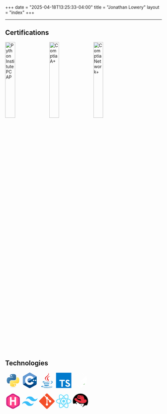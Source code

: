 +++
date = "2025-04-18T13:25:33-04:00"
title = "Jonathan Lowery"
layout = "index"
+++

---

## Certifications

<img class="fade-in" src="cert_pcap.png" alt="Python Institute PCAP" width="25%"/>&nbsp; &nbsp;
<img class="fade-in" src="cert_a_plus.png" alt="Comptia A+" width="25%"/>&nbsp; &nbsp;
<img class="fade-in" src="cert_network_plus.png" alt="Comptia Network+" width="25%"/>&nbsp; &nbsp;
<br /> <br />

## Technologies

<svg class="fade-in" width="10%" xmlns="http://www.w3.org/2000/svg" viewBox="0 0 128 128"><linearGradient id="python-original-a" gradientUnits="userSpaceOnUse" x1="70.252" y1="1237.476" x2="170.659" y2="1151.089" gradientTransform="matrix(.563 0 0 -.568 -29.215 707.817)"><stop offset="0" stop-color="#5A9FD4"/><stop offset="1" stop-color="#306998"/></linearGradient><linearGradient id="python-original-b" gradientUnits="userSpaceOnUse" x1="209.474" y1="1098.811" x2="173.62" y2="1149.537" gradientTransform="matrix(.563 0 0 -.568 -29.215 707.817)"><stop offset="0" stop-color="#FFD43B"/><stop offset="1" stop-color="#FFE873"/></linearGradient><path fill="url(#python-original-a)" d="M63.391 1.988c-4.222.02-8.252.379-11.8 1.007-10.45 1.846-12.346 5.71-12.346 12.837v9.411h24.693v3.137H29.977c-7.176 0-13.46 4.313-15.426 12.521-2.268 9.405-2.368 15.275 0 25.096 1.755 7.311 5.947 12.519 13.124 12.519h8.491V67.234c0-8.151 7.051-15.34 15.426-15.34h24.665c6.866 0 12.346-5.654 12.346-12.548V15.833c0-6.693-5.646-11.72-12.346-12.837-4.244-.706-8.645-1.027-12.866-1.008zM50.037 9.557c2.55 0 4.634 2.117 4.634 4.721 0 2.593-2.083 4.69-4.634 4.69-2.56 0-4.633-2.097-4.633-4.69-.001-2.604 2.073-4.721 4.633-4.721z" transform="translate(0 10.26)"/><path fill="url(#python-original-b)" d="M91.682 28.38v10.966c0 8.5-7.208 15.655-15.426 15.655H51.591c-6.756 0-12.346 5.783-12.346 12.549v23.515c0 6.691 5.818 10.628 12.346 12.547 7.816 2.297 15.312 2.713 24.665 0 6.216-1.801 12.346-5.423 12.346-12.547v-9.412H63.938v-3.138h37.012c7.176 0 9.852-5.005 12.348-12.519 2.578-7.735 2.467-15.174 0-25.096-1.774-7.145-5.161-12.521-12.348-12.521h-9.268zM77.809 87.927c2.561 0 4.634 2.097 4.634 4.692 0 2.602-2.074 4.719-4.634 4.719-2.55 0-4.633-2.117-4.633-4.719 0-2.595 2.083-4.692 4.633-4.692z" transform="translate(0 10.26)"/><radialGradient id="python-original-c" cx="1825.678" cy="444.45" r="26.743" gradientTransform="matrix(0 -.24 -1.055 0 532.979 557.576)" gradientUnits="userSpaceOnUse"><stop offset="0" stop-color="#B8B8B8" stop-opacity=".498"/><stop offset="1" stop-color="#7F7F7F" stop-opacity="0"/></radialGradient><path opacity=".444" fill="url(#python-original-c)" d="M97.309 119.597c0 3.543-14.816 6.416-33.091 6.416-18.276 0-33.092-2.873-33.092-6.416 0-3.544 14.815-6.417 33.092-6.417 18.275 0 33.091 2.872 33.091 6.417z"/></svg>
<svg class="fade-in" width="10%" viewBox="0 0 128 128" xmlns="http://www.w3.org/2000/svg">
  <path fill="#00599c" d="M118.766 95.82c.89-1.543 1.441-3.28 1.441-4.843V36.78c0-1.558-.55-3.297-1.441-4.84l-55.32 31.94Zm0 0"/>
  <path fill="#004482" d="m68.36 126.586 46.933-27.094c1.352-.781 2.582-2.129 3.473-3.672l-55.32-31.94L8.12 95.82c.89 1.543 2.121 2.89 3.473 3.672l46.933 27.094c2.703 1.562 7.13 1.562 9.832 0Zm0 0"/>
  <path fill="#659ad2" d="M118.766 31.941c-.891-1.546-2.121-2.894-3.473-3.671L68.359 1.172c-2.703-1.563-7.129-1.563-9.832 0L11.594 28.27C8.89 29.828 6.68 33.66 6.68 36.78v54.196c0 1.562.55 3.3 1.441 4.843L63.445 63.88Zm0 0"/>
  <path fill="#fff" d="M63.445 26.035c-20.867 0-37.843 16.977-37.843 37.844s16.976 37.844 37.843 37.844c13.465 0 26.024-7.247 32.77-18.91L79.84 73.335c-3.38 5.84-9.66 9.465-16.395 9.465-10.433 0-18.922-8.488-18.922-18.922 0-10.434 8.49-18.922 18.922-18.922 6.73 0 13.017 3.629 16.39 9.465l16.38-9.477c-6.75-11.664-19.305-18.91-32.77-18.91zM92.88 57.57v4.207h-4.207v4.203h4.207v4.207h4.203V65.98h4.203v-4.203h-4.203V57.57H92.88zm15.766 0v4.207h-4.204v4.203h4.204v4.207h4.207V65.98h4.203v-4.203h-4.203V57.57h-4.207z"/>
</svg>
<svg class="fade-in" width="10%" xmlns="http://www.w3.org/2000/svg" viewBox="0 0 128 128"><path fill="#0074BD" d="M47.617 98.12s-4.767 2.774 3.397 3.71c9.892 1.13 14.947.968 25.845-1.092 0 0 2.871 1.795 6.873 3.351-24.439 10.47-55.308-.607-36.115-5.969zm-2.988-13.665s-5.348 3.959 2.823 4.805c10.567 1.091 18.91 1.18 33.354-1.6 0 0 1.993 2.025 5.132 3.131-29.542 8.64-62.446.68-41.309-6.336z"/><path fill="#EA2D2E" d="M69.802 61.271c6.025 6.935-1.58 13.17-1.58 13.17s15.289-7.891 8.269-17.777c-6.559-9.215-11.587-13.792 15.635-29.58 0 .001-42.731 10.67-22.324 34.187z"/><path fill="#0074BD" d="M102.123 108.229s3.529 2.91-3.888 5.159c-14.102 4.272-58.706 5.56-71.094.171-4.451-1.938 3.899-4.625 6.526-5.192 2.739-.593 4.303-.485 4.303-.485-4.953-3.487-32.013 6.85-13.743 9.815 49.821 8.076 90.817-3.637 77.896-9.468zM49.912 70.294s-22.686 5.389-8.033 7.348c6.188.828 18.518.638 30.011-.326 9.39-.789 18.813-2.474 18.813-2.474s-3.308 1.419-5.704 3.053c-23.042 6.061-67.544 3.238-54.731-2.958 10.832-5.239 19.644-4.643 19.644-4.643zm40.697 22.747c23.421-12.167 12.591-23.86 5.032-22.285-1.848.385-2.677.72-2.677.72s.688-1.079 2-1.543c14.953-5.255 26.451 15.503-4.823 23.725 0-.002.359-.327.468-.617z"/><path fill="#EA2D2E" d="M76.491 1.587S89.459 14.563 64.188 34.51c-20.266 16.006-4.621 25.13-.007 35.559-11.831-10.673-20.509-20.07-14.688-28.815C58.041 28.42 81.722 22.195 76.491 1.587z"/><path fill="#0074BD" d="M52.214 126.021c22.476 1.437 57-.8 57.817-11.436 0 0-1.571 4.032-18.577 7.231-19.186 3.612-42.854 3.191-56.887.874 0 .001 2.875 2.381 17.647 3.331z"/></svg>
<svg class="fade-in" width="10%" xmlns="http://www.w3.org/2000/svg" viewBox="0 0 128 128"><path fill="#fff" d="M22.67 47h99.67v73.67H22.67z"/><path data-name="original" fill="#007acc" d="M1.5 63.91v62.5h125v-125H1.5zm100.73-5a15.56 15.56 0 017.82 4.5 20.58 20.58 0 013 4c0 .16-5.4 3.81-8.69 5.85-.12.08-.6-.44-1.13-1.23a7.09 7.09 0 00-5.87-3.53c-3.79-.26-6.23 1.73-6.21 5a4.58 4.58 0 00.54 2.34c.83 1.73 2.38 2.76 7.24 4.86 8.95 3.85 12.78 6.39 15.16 10 2.66 4 3.25 10.46 1.45 15.24-2 5.2-6.9 8.73-13.83 9.9a38.32 38.32 0 01-9.52-.1 23 23 0 01-12.72-6.63c-1.15-1.27-3.39-4.58-3.25-4.82a9.34 9.34 0 011.15-.73L82 101l3.59-2.08.75 1.11a16.78 16.78 0 004.74 4.54c4 2.1 9.46 1.81 12.16-.62a5.43 5.43 0 00.69-6.92c-1-1.39-3-2.56-8.59-5-6.45-2.78-9.23-4.5-11.77-7.24a16.48 16.48 0 01-3.43-6.25 25 25 0 01-.22-8c1.33-6.23 6-10.58 12.82-11.87a31.66 31.66 0 019.49.26zm-29.34 5.24v5.12H56.66v46.23H45.15V69.26H28.88v-5a49.19 49.19 0 01.12-5.17C29.08 59 39 59 51 59h21.83z"/></svg>
<svg class="fade-in" width = "10%" viewBox="0 0 128 128">
<path fill="none" d="M4.24 4.24h119.53v119.53H4.24z"></path><path fill="#fff" d="M109.01 28.64L71.28 6.24c-2.25-1.33-4.77-2-7.28-2s-5.03.67-7.28 2.01l-37.74 22.4c-4.5 2.67-7.28 7.61-7.28 12.96v44.8c0 5.35 2.77 10.29 7.28 12.96l37.73 22.4c2.25 1.34 4.76 2 7.28 2 2.51 0 5.03-.67 7.28-2l37.74-22.4c4.5-2.67 7.28-7.62 7.28-12.96V41.6c0-5.34-2.77-10.29-7.28-12.96zM79.79 98.59l.06 3.22c0 .39-.25.83-.55.99l-1.91 1.1c-.3.15-.56-.03-.56-.42l-.03-3.17c-1.63.68-3.29.84-4.34.42-.2-.08-.29-.37-.21-.71l.69-2.91c.06-.23.18-.46.34-.6.06-.06.12-.1.18-.13.11-.06.22-.07.31-.03 1.14.38 2.59.2 3.99-.5 1.78-.9 2.97-2.72 2.95-4.52-.02-1.64-.9-2.31-3.05-2.33-2.74.01-5.3-.53-5.34-4.57-.03-3.32 1.69-6.78 4.43-8.96l-.03-3.25c0-.4.24-.84.55-1l1.85-1.18c.3-.15.56.04.56.43l.03 3.25c1.36-.54 2.54-.69 3.61-.44.23.06.34.38.24.75l-.72 2.88c-.06.22-.18.44-.33.58a.77.77 0 01-.19.14c-.1.05-.19.06-.28.05-.49-.11-1.65-.36-3.48.56-1.92.97-2.59 2.64-2.58 3.88.02 1.48.77 1.93 3.39 1.97 3.49.06 4.99 1.58 5.03 5.09.05 3.44-1.79 7.15-4.61 9.41zm26.34-60.5l-35.7 22.05c-4.45 2.6-7.73 5.52-7.74 10.89v43.99c0 3.21 1.3 5.29 3.29 5.9-.65.11-1.32.19-1.98.19-2.09 0-4.15-.57-5.96-1.64l-37.73-22.4c-3.69-2.19-5.98-6.28-5.98-10.67V41.6c0-4.39 2.29-8.48 5.98-10.67l37.74-22.4c1.81-1.07 3.87-1.64 5.96-1.64s4.15.57 5.96 1.64l37.74 22.4c3.11 1.85 5.21 5.04 5.8 8.63-1.27-2.67-4.09-3.39-7.38-1.47z"></path><path fill="#4FA847" d="M99.12 90.73l-9.4 5.62c-.25.15-.43.31-.43.61v2.46c0 .3.2.43.45.28l9.54-5.8c.25-.15.29-.42.29-.72v-2.17c0-.3-.2-.42-.45-.28z"></path>
</svg>

<svg class="fade-in" width="10%" xmlns="http://www.w3.org/2000/svg" viewBox="0 0 128 128"><path fill="#FF4088" d="M71.2 8.5l36.7 21.3c4.3 2.5 7 7.2 7 12.2v43.7c0 5.6-3 10.7-7.8 13.4l-36.4 20.5c-4.8 2.7-10.7 2.7-15.5-.1l-33.5-19.3c-5.3-3-8.5-8.6-8.5-14.7V44.1c0-6.1 3.2-11.8 8.4-15L54.4 8.8c5.1-3.2 11.6-3.3 16.8-.3z"/><path fill="#C9177E" d="M63 126c-3.5 0-6.9-.9-10-2.7L19.5 104c-6.6-3.8-10.7-10.9-10.7-18.5V44.1c0-7.7 3.9-14.6 10.4-18.7L52.1 5.1c6.5-4 14.6-4.1 21.2-.3L110 26.1c5.7 3.3 9.2 9.4 9.2 15.9v43.7c0 7.1-3.8 13.7-10 17.2l-36.4 20.5c-3 1.7-6.4 2.6-9.8 2.6zm0-115.3c-2.2 0-4.4.6-6.3 1.8l-33 20.3c-4 2.4-6.3 6.7-6.3 11.3v41.5c0 4.5 2.4 8.7 6.3 11l33.5 19.3c3.5 2 7.8 2 11.3.1l36.4-20.5c3.5-2 5.6-5.6 5.6-9.6V42.1c0-3.5-1.9-6.7-4.9-8.5L69 12.3c-1.8-1.1-3.9-1.6-6-1.6z"/><path fill="#FFF" d="M38.6 96.9V30.5h13.9v24.2h23V30.5h13.9v66.4H75.5v-29h-23v29z"/></svg>
<svg class="fade-in" width="10%" xmlns="http://www.w3.org/2000/svg" viewBox="0 0 128 128"><path d="M64.004 25.602c-17.067 0-27.73 8.53-32 25.597 6.398-8.531 13.867-11.73 22.398-9.597 4.871 1.214 8.352 4.746 12.207 8.66C72.883 56.629 80.145 64 96.004 64c17.066 0 27.73-8.531 32-25.602-6.399 8.536-13.867 11.735-22.399 9.602-4.87-1.215-8.347-4.746-12.207-8.66-6.27-6.367-13.53-13.738-29.394-13.738zM32.004 64c-17.066 0-27.73 8.531-32 25.602C6.402 81.066 13.87 77.867 22.402 80c4.871 1.215 8.352 4.746 12.207 8.66 6.274 6.367 13.536 13.738 29.395 13.738 17.066 0 27.73-8.53 32-25.597-6.399 8.531-13.867 11.73-22.399 9.597-4.87-1.214-8.347-4.746-12.207-8.66C55.128 71.371 47.868 64 32.004 64zm0 0" fill="#38bdf8"/></svg>
<svg class="fade-in" width="10%" xmlns="http://www.w3.org/2000/svg" viewBox="0 0 128 128"><path fill="#F34F29" d="M124.737 58.378L69.621 3.264c-3.172-3.174-8.32-3.174-11.497 0L46.68 14.71l14.518 14.518c3.375-1.139 7.243-.375 9.932 2.314 2.703 2.706 3.461 6.607 2.294 9.993l13.992 13.993c3.385-1.167 7.292-.413 9.994 2.295 3.78 3.777 3.78 9.9 0 13.679a9.673 9.673 0 01-13.683 0 9.677 9.677 0 01-2.105-10.521L68.574 47.933l-.002 34.341a9.708 9.708 0 012.559 1.828c3.778 3.777 3.778 9.898 0 13.683-3.779 3.777-9.904 3.777-13.679 0-3.778-3.784-3.778-9.905 0-13.683a9.65 9.65 0 013.167-2.11V47.333a9.581 9.581 0 01-3.167-2.111c-2.862-2.86-3.551-7.06-2.083-10.576L41.056 20.333 3.264 58.123a8.133 8.133 0 000 11.5l55.117 55.114c3.174 3.174 8.32 3.174 11.499 0l54.858-54.858a8.135 8.135 0 00-.001-11.501z"/></svg>
<svg class="fade-in" width="10%" xmlns="http://www.w3.org/2000/svg" viewBox="0 0 128 128"><g fill="#61DAFB"><circle cx="64" cy="64" r="11.4"/><path d="M107.3 45.2c-2.2-.8-4.5-1.6-6.9-2.3.6-2.4 1.1-4.8 1.5-7.1 2.1-13.2-.2-22.5-6.6-26.1-1.9-1.1-4-1.6-6.4-1.6-7 0-15.9 5.2-24.9 13.9-9-8.7-17.9-13.9-24.9-13.9-2.4 0-4.5.5-6.4 1.6-6.4 3.7-8.7 13-6.6 26.1.4 2.3.9 4.7 1.5 7.1-2.4.7-4.7 1.4-6.9 2.3C8.2 50 1.4 56.6 1.4 64s6.9 14 19.3 18.8c2.2.8 4.5 1.6 6.9 2.3-.6 2.4-1.1 4.8-1.5 7.1-2.1 13.2.2 22.5 6.6 26.1 1.9 1.1 4 1.6 6.4 1.6 7.1 0 16-5.2 24.9-13.9 9 8.7 17.9 13.9 24.9 13.9 2.4 0 4.5-.5 6.4-1.6 6.4-3.7 8.7-13 6.6-26.1-.4-2.3-.9-4.7-1.5-7.1 2.4-.7 4.7-1.4 6.9-2.3 12.5-4.8 19.3-11.4 19.3-18.8s-6.8-14-19.3-18.8zM92.5 14.7c4.1 2.4 5.5 9.8 3.8 20.3-.3 2.1-.8 4.3-1.4 6.6-5.2-1.2-10.7-2-16.5-2.5-3.4-4.8-6.9-9.1-10.4-13 7.4-7.3 14.9-12.3 21-12.3 1.3 0 2.5.3 3.5.9zM81.3 74c-1.8 3.2-3.9 6.4-6.1 9.6-3.7.3-7.4.4-11.2.4-3.9 0-7.6-.1-11.2-.4-2.2-3.2-4.2-6.4-6-9.6-1.9-3.3-3.7-6.7-5.3-10 1.6-3.3 3.4-6.7 5.3-10 1.8-3.2 3.9-6.4 6.1-9.6 3.7-.3 7.4-.4 11.2-.4 3.9 0 7.6.1 11.2.4 2.2 3.2 4.2 6.4 6 9.6 1.9 3.3 3.7 6.7 5.3 10-1.7 3.3-3.4 6.6-5.3 10zm8.3-3.3c1.5 3.5 2.7 6.9 3.8 10.3-3.4.8-7 1.4-10.8 1.9 1.2-1.9 2.5-3.9 3.6-6 1.2-2.1 2.3-4.2 3.4-6.2zM64 97.8c-2.4-2.6-4.7-5.4-6.9-8.3 2.3.1 4.6.2 6.9.2 2.3 0 4.6-.1 6.9-.2-2.2 2.9-4.5 5.7-6.9 8.3zm-18.6-15c-3.8-.5-7.4-1.1-10.8-1.9 1.1-3.3 2.3-6.8 3.8-10.3 1.1 2 2.2 4.1 3.4 6.1 1.2 2.2 2.4 4.1 3.6 6.1zm-7-25.5c-1.5-3.5-2.7-6.9-3.8-10.3 3.4-.8 7-1.4 10.8-1.9-1.2 1.9-2.5 3.9-3.6 6-1.2 2.1-2.3 4.2-3.4 6.2zM64 30.2c2.4 2.6 4.7 5.4 6.9 8.3-2.3-.1-4.6-.2-6.9-.2-2.3 0-4.6.1-6.9.2 2.2-2.9 4.5-5.7 6.9-8.3zm22.2 21l-3.6-6c3.8.5 7.4 1.1 10.8 1.9-1.1 3.3-2.3 6.8-3.8 10.3-1.1-2.1-2.2-4.2-3.4-6.2zM31.7 35c-1.7-10.5-.3-17.9 3.8-20.3 1-.6 2.2-.9 3.5-.9 6 0 13.5 4.9 21 12.3-3.5 3.8-7 8.2-10.4 13-5.8.5-11.3 1.4-16.5 2.5-.6-2.3-1-4.5-1.4-6.6zM7 64c0-4.7 5.7-9.7 15.7-13.4 2-.8 4.2-1.5 6.4-2.1 1.6 5 3.6 10.3 6 15.6-2.4 5.3-4.5 10.5-6 15.5C15.3 75.6 7 69.6 7 64zm28.5 49.3c-4.1-2.4-5.5-9.8-3.8-20.3.3-2.1.8-4.3 1.4-6.6 5.2 1.2 10.7 2 16.5 2.5 3.4 4.8 6.9 9.1 10.4 13-7.4 7.3-14.9 12.3-21 12.3-1.3 0-2.5-.3-3.5-.9zM96.3 93c1.7 10.5.3 17.9-3.8 20.3-1 .6-2.2.9-3.5.9-6 0-13.5-4.9-21-12.3 3.5-3.8 7-8.2 10.4-13 5.8-.5 11.3-1.4 16.5-2.5.6 2.3 1 4.5 1.4 6.6zm9-15.6c-2 .8-4.2 1.5-6.4 2.1-1.6-5-3.6-10.3-6-15.6 2.4-5.3 4.5-10.5 6-15.5 13.8 4 22.1 10 22.1 15.6 0 4.7-5.8 9.7-15.7 13.4z"/></g></svg>
<svg class="fade-in" width="10%" xmlns="http://www.w3.org/2000/svg" viewBox="0 0 128 128"><path fill="#fff" d="M116.4 97.9c-2.4-.5-5-.9-7.5-.9-4.4 0-8.4.8-11.4 2-.3.2-.6.5-.6.9 0 .1 0 .3.1.4.3 1-.2 2.1-3.1 2.7-4.3.9-6.9 5.3-8.5 6.8-1.8 1.7-6.9 2.8-6.1 1.7.6-.8 2.9-3.3 4.3-6 1.3-2.4 2.4-3.1 3.9-5.4.5-.7 2.2-3 2.7-4.9.6-1.8.4-4.1.6-5.1.3-1.4 1.6-4.3 1.7-6 .1-.9-3.9 1.4-5.8 1.4s-3.7-1.1-5.4-1.2c-2.1-.1-3.4 1.6-5.3 1.3-1.1-.2-2-1.1-3.9-1.2-2.7-.1-6 1.5-12.2 1.3-6.1-.2-11.7-7.7-12.5-8.9-.9-1.4-2-1.4-3.2-.3-1.2 1.1-2.7.2-3.1-.5-.8-1.4-2.9-5.5-6.2-6.3-4.6-1.2-6.9 2.5-6.6 5.5.3 3 2.2 3.8 3.1 5.4.9 1.6 1.4 2.6 3 3.3 1.2.5 1.6 1.2 1.3 2.2-.3.9-1.6 1.1-2.4 1.1-1.7.1-3-.4-3.8-1-1-.7-1.9-1.6-2.8-3.1-1-1.7-2.7-2.5-4.6-2.5-.9 0-1.8.2-2.5.6-3 1.6-6.6 2.5-10.4 2.5H4.9c8.3 24.7 31.7 42.4 59.2 42.4 21.9.3 41.2-11 52.3-28.2"/><path d="M116.4 97.9c-2.4-.6-5-.9-7.5-.9-4.4 0-8.4.8-11.4 2-.3.2-.6.5-.6.9 0 .1 0 .3.1.4.3 1-.2 2.1-3.1 2.8-4.3.9-6.9 5.3-8.5 6.8-1.8 1.7-6.9 2.8-6.1 1.7.6-.8 2.9-3.3 4.3-6 1.3-2.4 2.4-3.1 3.9-5.4.5-.7 2.2-3 2.7-4.9.6-1.8.4-4.1.6-5.1.3-1.4 1.6-4.3 1.7-6 .1-.9-3.9 1.3-5.8 1.3s-3.7-1.1-5.4-1.2c-2.1-.1-3.4 1.6-5.3 1.3-1.1-.2-2-1.1-3.9-1.2-2.7-.1-6 1.5-12.2 1.3-6.1-.2-11.7-7.7-12.5-8.9-.9-1.4-2-1.4-3.2-.3-1.2 1.1-2.7.2-3.1-.5-.8-1.4-2.9-5.5-6.2-6.3-4.6-1.2-6.9 2.5-6.6 5.5.3 3 2.2 3.8 3.1 5.4.9 1.6 1.4 2.6 3 3.3 1.2.5 1.6 1.2 1.3 2.2-.3.9-1.6 1.1-2.4 1.1-1.7.1-3-.4-3.8-1-1-.7-1.9-1.6-2.8-3.1-1-1.7-2.7-2.5-4.6-2.5-.9 0-1.8.2-2.5.6-3 1.6-6.6 2.5-10.4 2.5H4.8C2.7 77.7 1.6 71 1.6 64 1.6 29.5 29.5 1.6 64 1.6s62.4 27.9 62.4 62.4c0 12.5-3.7 24.1-10 33.9m-38.7-5.7c.3.3.9 1.4.2 2.7-.4.7-.8 1.2-1.5 1.8-.9.7-2.6 1.5-4.9 0-1.3-.8-1.3-1.1-3.1-.8-1.2.2-1.7-1.1-1.3-2.1.5-1 2.3-1.9 4.6-.5 1 .6 2.6 1.9 4 .7.6-.5.9-.8 1.7-1.7l.1-.1c.2-.1.2 0 .2 0"/><path fill="#E93442" d="M59.1 31.3c-7.2.5-8 1.3-9.3 2.7-1.9 2-4.4-2.6-4.4-2.6-1.5-.3-3.3-2.7-2.3-5 1-2.2 2.8-1.6 3.3-.9.7.8 2.1 2.2 4 2.2 1.9-.1 4.1-.4 7.1-.4 3.1 0 5.2 1.1 5.3 2.1.1.9-.2 1.7-3.7 1.9m7.6-11.9c-.1 0-.2-.1-.2-.2s0-.1.1-.2c1.4-.7 3.5-1.3 5.9-1.6.7-.1 1.4-.1 2.1-.1h.4c4 .1 7.2 1.7 7.2 3.6-.1 1.9-3.3 3.3-7.3 3.2-1.3 0-2.5-.2-3.6-.5-.1 0-.2-.1-.2-.3 0-.1.1-.2.2-.3 2.5-.6 4.2-1.5 4.1-2.4-.2-1.2-3.4-1.8-7.3-1.4-.6.1-1 .2-1.4.2m32.5 28c-.6 2.1-1.5 4.7-5.4 6.7-.6.3-.8-.2-.5-.6 1.5-2.5 1.7-3.1 2.2-4.1.6-1.4.9-3.5-.3-7.8-2.3-8.4-7.2-19.7-10.8-23.4-3.4-3.5-9.7-4.5-15.3-3.1-2.1.5-6.1 2.6-13.6.9-13-2.9-14.9 3.6-15.7 6.4-.8 2.8-2.5 10.9-2.5 10.9-.6 3.3-1.4 9 18.8 12.8 9.4 1.8 9.9 4.2 10.3 6 .7 3.1 1.9 4.9 3.3 5.8 1.3.9 0 1.6-1.5 1.8-4 .4-18.8-3.8-27.6-8.8-7.2-4.4-7.3-8.3-5.6-11.7-10.8-1.2-19 1-20.4 6.1-2.6 9 19.2 24 44.1 31.5 26.1 7.9 53 2.4 56-14 1.4-7.5-4.9-13-15.5-15.4"/></svg>
